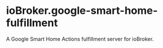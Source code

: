 # ioBroker.google-smart-home-fulfillment
A Google Smart Home Actions fulfillment server for ioBroker.

